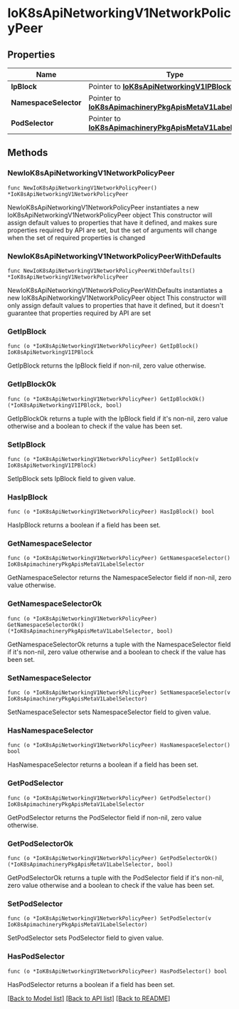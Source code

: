 # IoK8sApiNetworkingV1NetworkPolicyPeer

## Properties

Name | Type | Description | Notes
------------ | ------------- | ------------- | -------------
**IpBlock** | Pointer to [**IoK8sApiNetworkingV1IPBlock**](IoK8sApiNetworkingV1IPBlock.md) |  | [optional] 
**NamespaceSelector** | Pointer to [**IoK8sApimachineryPkgApisMetaV1LabelSelector**](IoK8sApimachineryPkgApisMetaV1LabelSelector.md) |  | [optional] 
**PodSelector** | Pointer to [**IoK8sApimachineryPkgApisMetaV1LabelSelector**](IoK8sApimachineryPkgApisMetaV1LabelSelector.md) |  | [optional] 

## Methods

### NewIoK8sApiNetworkingV1NetworkPolicyPeer

`func NewIoK8sApiNetworkingV1NetworkPolicyPeer() *IoK8sApiNetworkingV1NetworkPolicyPeer`

NewIoK8sApiNetworkingV1NetworkPolicyPeer instantiates a new IoK8sApiNetworkingV1NetworkPolicyPeer object
This constructor will assign default values to properties that have it defined,
and makes sure properties required by API are set, but the set of arguments
will change when the set of required properties is changed

### NewIoK8sApiNetworkingV1NetworkPolicyPeerWithDefaults

`func NewIoK8sApiNetworkingV1NetworkPolicyPeerWithDefaults() *IoK8sApiNetworkingV1NetworkPolicyPeer`

NewIoK8sApiNetworkingV1NetworkPolicyPeerWithDefaults instantiates a new IoK8sApiNetworkingV1NetworkPolicyPeer object
This constructor will only assign default values to properties that have it defined,
but it doesn't guarantee that properties required by API are set

### GetIpBlock

`func (o *IoK8sApiNetworkingV1NetworkPolicyPeer) GetIpBlock() IoK8sApiNetworkingV1IPBlock`

GetIpBlock returns the IpBlock field if non-nil, zero value otherwise.

### GetIpBlockOk

`func (o *IoK8sApiNetworkingV1NetworkPolicyPeer) GetIpBlockOk() (*IoK8sApiNetworkingV1IPBlock, bool)`

GetIpBlockOk returns a tuple with the IpBlock field if it's non-nil, zero value otherwise
and a boolean to check if the value has been set.

### SetIpBlock

`func (o *IoK8sApiNetworkingV1NetworkPolicyPeer) SetIpBlock(v IoK8sApiNetworkingV1IPBlock)`

SetIpBlock sets IpBlock field to given value.

### HasIpBlock

`func (o *IoK8sApiNetworkingV1NetworkPolicyPeer) HasIpBlock() bool`

HasIpBlock returns a boolean if a field has been set.

### GetNamespaceSelector

`func (o *IoK8sApiNetworkingV1NetworkPolicyPeer) GetNamespaceSelector() IoK8sApimachineryPkgApisMetaV1LabelSelector`

GetNamespaceSelector returns the NamespaceSelector field if non-nil, zero value otherwise.

### GetNamespaceSelectorOk

`func (o *IoK8sApiNetworkingV1NetworkPolicyPeer) GetNamespaceSelectorOk() (*IoK8sApimachineryPkgApisMetaV1LabelSelector, bool)`

GetNamespaceSelectorOk returns a tuple with the NamespaceSelector field if it's non-nil, zero value otherwise
and a boolean to check if the value has been set.

### SetNamespaceSelector

`func (o *IoK8sApiNetworkingV1NetworkPolicyPeer) SetNamespaceSelector(v IoK8sApimachineryPkgApisMetaV1LabelSelector)`

SetNamespaceSelector sets NamespaceSelector field to given value.

### HasNamespaceSelector

`func (o *IoK8sApiNetworkingV1NetworkPolicyPeer) HasNamespaceSelector() bool`

HasNamespaceSelector returns a boolean if a field has been set.

### GetPodSelector

`func (o *IoK8sApiNetworkingV1NetworkPolicyPeer) GetPodSelector() IoK8sApimachineryPkgApisMetaV1LabelSelector`

GetPodSelector returns the PodSelector field if non-nil, zero value otherwise.

### GetPodSelectorOk

`func (o *IoK8sApiNetworkingV1NetworkPolicyPeer) GetPodSelectorOk() (*IoK8sApimachineryPkgApisMetaV1LabelSelector, bool)`

GetPodSelectorOk returns a tuple with the PodSelector field if it's non-nil, zero value otherwise
and a boolean to check if the value has been set.

### SetPodSelector

`func (o *IoK8sApiNetworkingV1NetworkPolicyPeer) SetPodSelector(v IoK8sApimachineryPkgApisMetaV1LabelSelector)`

SetPodSelector sets PodSelector field to given value.

### HasPodSelector

`func (o *IoK8sApiNetworkingV1NetworkPolicyPeer) HasPodSelector() bool`

HasPodSelector returns a boolean if a field has been set.


[[Back to Model list]](../README.md#documentation-for-models) [[Back to API list]](../README.md#documentation-for-api-endpoints) [[Back to README]](../README.md)


